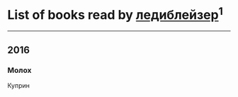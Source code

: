 # List of books read by [ледиблейзер](https://plus.google.com/116922649782686260616)<sup>1</sup>
---

## 2016

### Молох
Куприн



